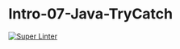 # Intro-07-Java-TryCatch

[![Super Linter](https://github.com/ICS4U-Programming-Logan-S/Intro-07-Java-TryCatch/actions/workflows/main.yml/badge.svg)](https://github.com/ICS4U-Programming-Logan-S/Intro-07-Java-TryCatch/actions/workflows/main.yml)
